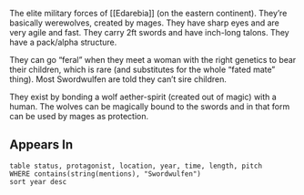 The elite military forces of [[Edarebia]] (on the eastern continent). They’re basically werewolves, created by mages. They have sharp eyes and are very agile and fast. They carry 2ft swords and have inch-long talons. They have a pack/alpha structure. 

They can go “feral” when they meet a woman with the right genetics to bear their children, which is rare (and substitutes for the whole “fated mate” thing). Most Swordwulfen are told they can’t sire children. 

They exist by bonding a wolf aether-spirit (created out of magic) with a human. The wolves can be magically bound to the swords and in that form can be used by mages as protection. 


## Appears In

```dataview
table status, protagonist, location, year, time, length, pitch
WHERE contains(string(mentions), "Swordwulfen")
sort year desc
```